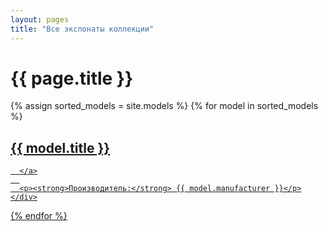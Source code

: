 ```yaml
---
layout: pages
title: "Все экспонаты коллекции"
---
```


<h1>{{ page.title }}</h1>

<div class="models-grid">
  {% assign sorted_models = site.models %}
  {% for model in sorted_models %}
    <div class="model-card">
      <a href="{{ model.url }}">
        <h2>{{ model.title }}</h2>
        
      </a>
      
      <p><strong>Производитель:</strong> {{ model.manufacturer }}</p>
    </div>
  {% endfor %}
</div>
